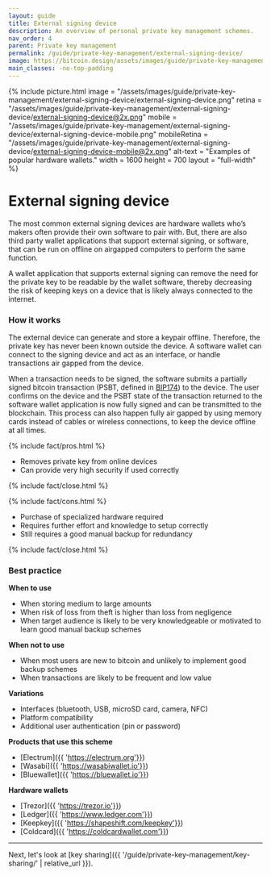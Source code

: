 ```yaml
---
layout: guide
title: External signing device
description: An overview of personal private key management schemes.
nav_order: 4
parent: Private key management
permalink: /guide/private-key-management/external-signing-device/
image: https://bitcoin.design/assets/images/guide/private-key-management/external-signing-device/external-signing-device-preview.png
main_classes: -no-top-padding
---
```


<!--

Editor's notes

Descriptions of schemes suitable for a single user.

-->

{% include picture.html
   image = "/assets/images/guide/private-key-management/external-signing-device/external-signing-device.png"
   retina = "/assets/images/guide/private-key-management/external-signing-device/external-signing-device@2x.png"
   mobile = "/assets/images/guide/private-key-management/external-signing-device/external-signing-device-mobile.png"
   mobileRetina = "/assets/images/guide/private-key-management/external-signing-device/external-signing-device-mobile@2x.png"
   alt-text = "Examples of popular hardware wallets."
   width = 1600
   height = 700
   layout = "full-width"
%}

# External signing device

The most common external signing devices are hardware wallets who’s makers often provide their own software to pair with. But, there are also third party wallet applications that support external signing, or software, that can be run on offline on airgapped computers to perform the same function.

A wallet application that supports external signing can remove the need for the private key to be readable by the wallet software, thereby decreasing the risk of keeping keys on a device that is likely always connected to the internet.

### How it works
The external device can generate and store a keypair offline. Therefore, the private key has never been known outside the device. A software wallet can connect to the signing device and act as an interface, or handle transactions air gapped from the device.

When a transaction needs to be signed, the software submits a partially signed bitcoin transaction (PSBT, defined in [BIP174](https://github.com/bitcoin/bips/blob/master/bip-0174.mediawiki)) to the device. The user confirms on the device and the PSBT state of the transaction returned to the software wallet application is now fully signed and can be transmitted to the blockchain. This process can also happen fully air gapped by using memory cards instead of cables or wireless connections, to keep the device offline at all times.

{% include fact/pros.html %}

- Removes private key from online devices
- Can provide very high security if used correctly

{% include fact/close.html %}

{% include fact/cons.html %}

- Purchase of specialized hardware required
- Requires further effort and knowledge to setup correctly
- Still requires a good manual backup for redundancy

{% include fact/close.html %}

### Best practice

**When to use**
- When storing medium to large amounts
- When risk of loss from theft is higher than loss from negligence
- When target audience is likely to be very knowledgeable or motivated to learn good manual backup schemes

**When not to use**
- When most users are new to bitcoin and unlikely to implement good backup schemes
- When transactions are likely to be frequent and low value

**Variations**
- Interfaces (bluetooth, USB, microSD card, camera, NFC)
- Platform compatibility
- Additional user authentication (pin or password)

**Products that use this scheme**
- [Electrum]({{ 'https://electrum.org'}})
- [Wasabi]({{ 'https://wasabiwallet.io'}})
- [Bluewallet]({{ 'https://bluewallet.io'}})

**Hardware wallets**
- [Trezor]({{ 'https://trezor.io'}})
- [Ledger]({{ 'https://www.ledger.com'}})
- [Keepkey]({{ 'https://shapeshift.com/keepkey'}})
- [Coldcard]({{ 'https://coldcardwallet.com'}})

---

Next, let's look at [key sharing]({{ '/guide/private-key-management/key-sharing/' | relative_url }}).
